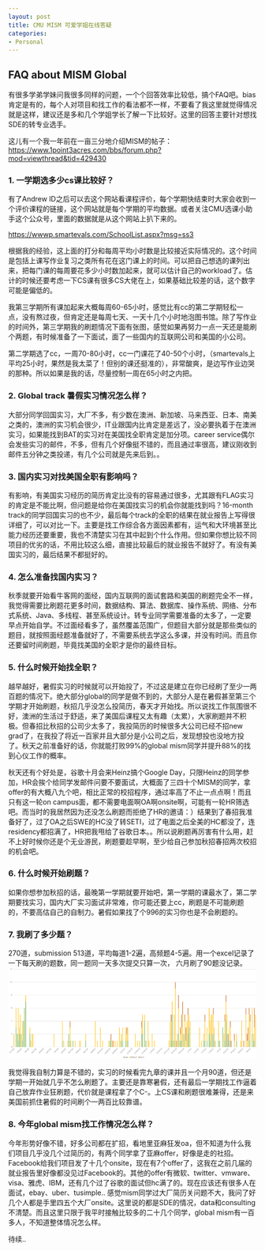 ```yaml
---
layout: post
title: CMU MISM 可爱学姐在线答疑
categories:
- Personal
---
```


## FAQ about MISM Global
有很多学弟学妹问我很多同样的问题，一个个回答效率比较低，搞个FAQ吧。bias肯定是有的，每个人对项目和找工作的看法都不一样，不要看了我这里就觉得情况就是这样，建议还是多和几个学姐学长了解一下比较好。这里的回答主要针对想找SDE的转专业选手。

这儿有一个我一年前在一亩三分地介绍MISM的帖子：
<https://www.1point3acres.com/bbs/forum.php?mod=viewthread&tid=429430>

### 1. 一学期选多少cs课比较好？
有了Andrew ID之后可以去这个网站看课程评价，每个学期快结束时大家会收到一个评价课程的链接，这个网站就是每个学期的平均数据。或者关注CMU选课小助手这个公众号，里面的数据就是从这个网站上扒下来的。

<https://wwwp.smartevals.com/SchoolList.aspx?msg=ss3>

根据我的经验，这上面的打分和每周平均小时数是比较接近实际情况的。这个时间是包括上课写作业复习之类所有花在这门课上的时间。可以把自己想选的课列出来，把每门课的每周要花多少小时数加起来，就可以估计自己的workload了。估计的时候还要考虑一下CS课有很多CS大佬在上，如果基础比较差的话，这个数字可能是偏低的。

我第三学期所有课加起来大概每周60-65小时，感觉比有cc的第二学期轻松一点，没有熬过夜，但肯定还是每周七天、一天十几个小时地泡图书馆。除了写作业的时间外，第三学期我的刷题情况下面有张图，感觉如果再努力一点一天还是能刷个两题，有时候准备了一下面试，面了一些国内的互联网公司和美国的小公司。

第二学期选了cc，一周70-80小时，cc一门课花了40-50个小时，（smartevals上平均25小时，果然是我太菜了！但别的课还挺准的），非常酸爽，是边写作业边哭的那种。所以如果是我的话，尽量控制一周在65小时之内把。

### 2. Global track 暑假实习情况怎么样？
大部分同学回国实习，大厂不多，有少数在澳洲、新加坡、马来西亚、日本、南美之类的，澳洲的实习机会很少，IT业跟国内比肯定是差远了，没必要执着于在澳洲实习，如果能找到BAT的实习对在美国找全职肯定是加分项。career service偶尔会发些实习的邮件，不多，但有几个好像挺不错的，而且通过率很高，建议刚收到邮件五分钟之类投递，有几个公司就是先来后到。。

### 3. 国内实习对找美国全职有影响吗？
有影响，有美国实习经历的简历肯定比没有的容易通过很多，尤其跟有FLAG实习的肯定是不能比啊，但问题是给你在美国找实习的机会你就能找到吗？16-month track的同学回国实习的也不少，最后每个track的全职的结果在就业报告上写得很详细了，可以对比一下。主要是找工作综合各方面因素都有，运气和大环境甚至比能力经历还要重要，我也不清楚实习在其中起到个什么作用。但如果你想比较不同项目的优劣的话，不用比较这么细，直接比较最后的就业报告不就好了。有没有美国实习的，最后结果不都挺好的。

### 4. 怎么准备找国内实习？
秋季就要开始看牛客网的面经，国内互联网的面试套路和美国的刷题完全不一样，我觉得需要比刷题花更多时间，数据结构、算法、数据库、操作系统、网络、分布式系统、Java、多线程、甚至系统设计。转专业同学需要准备的太多了，一定要早点开始自学。不过面经看多了，虽然覆盖范围广，但题目大部分就是那些类似的题目，就按照面经题准备就好了，不需要系统去学这么多课，并没有时间。而且你还要留时间刷题，毕竟找美国的全职才是你的最终目标。

### 5. 什么时候开始找全职？
越早越好，暑假实习的时候就可以开始投了，不过这是建立在你已经刷了至少一两百题的情况下。绝大部分global的同学是做不到的，大部分人是在暑假甚至第三个学期才开始刷题，秋招几乎没怎么投简历，春天才开始找。所以说找工作氛围很不好，澳洲的生活过于舒适，来了美国后课程又太有趣（太累），大家刷题并不积极。但春招比秋招的公司少太多了，我投简历的时候很多大公司已经不招new grad了，在我投了将近一百家并且大部分是小公司之后，发现想投也没地方投了。秋天之前准备好的话，你就能打败99%的global mism同学并提升88%的找到心仪工作的概率。

秋天还有个好处是，谷歌十月会来Heinz搞个Google Day，只限Heinz的同学参加，HR会挨个给同学发邮件问要不要面试，大概面了三四十个MISM的同学，拿offer的有大概八九个吧，相比正常的校招程序，通过率高了不止一点点啊！而且只有这一轮on campus面，都不需要电面啊OA啊onsite啊，可能有一轮HR筛选吧。而当时的我居然因为还没怎么刷题而拒绝了HR的邀请：）结果到了春招我准备好了，过了OA之后SWE的HC没了转SETI，过了电面之后全美的HC都没了，连residency都招满了，HR把我甩给了谷歌日本。。所以说刷题再厉害有什么用，赶不上好时候你还是个无业游民，刷题要趁早啊，至少给自己参加秋招春招两次校招的机会吧。

### 6. 什么时候开始刷题？
如果你想参加秋招的话，最晚第一学期就要开始吧，第一学期的课最水了，第二学期要找实习，国内大厂实习面试非常难，你可能还要上cc，刷题是不可能刷题的，不要高估自己的自制力。暑假如果找了个996的实习你也是不会刷题的。

### 7. 我刷了多少题？
270道，submission 513道，平均每道1-2遍，高频题4-5遍。用一个excel记录了一下每天刷的题数，同一题同一天多次提交只算一次，
六月刷了90题没记录。
<img src="/assets/images/i17.png" width="800"/>

我觉得我自制力算是不错的，实习的时候看完九章的课并且一个月90道，但还是学期一开始就几乎不怎么刷题了。主要还是靠寒暑假，还有最后一学期找工作逼着自己放弃作业狂刷题，代价就是课程拿了个C-。上CS课和刷题很难兼得，还是来美国前抓住暑假的时间刷个一两百比较靠谱。

### 8. 今年global mism找工作情况怎么样？
今年形势好像不错，好多公司都在扩招，看地里亚麻狂发oa，但不知道为什么我们项目几乎没几个过简历的，有两个同学拿了亚麻offer，好像是走的社招。Facebook给我们项目发了十几个onsite，现在有7个offer了，这我在之前几届的就业报告里好像都没见过Facebook的。其他的offer有微软、twitter、vmware、visa、雅虎、IBM，还有几个过了谷歌的面试但hc满了的。现在应该还有很多人在面试，ebay、uber、tusimple.. 感觉mism同学过大厂简历关问题不大，我问了好几个人都是手里四五个大厂onsite。这里说的都是SDE的情况，data和consulting不清楚。而且这里只限于我平时接触比较多的二十几个同学，global mism有一百多人，不知道整体情况怎么样。

待续..






